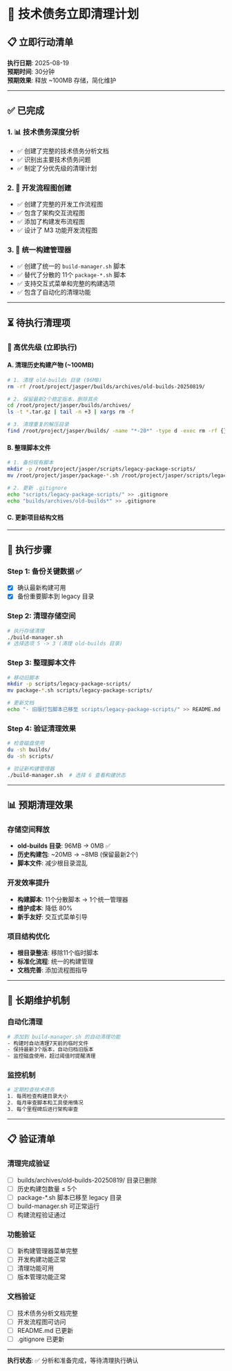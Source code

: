 # 🧹 技术债务立即清理计划

## 📋 立即行动清单

**执行日期**: 2025-08-19  
**预期时间**: 30分钟  
**预期效果**: 释放 ~100MB 存储，简化维护

---

## ✅ 已完成

### 1. 📊 技术债务深度分析
- ✅ 创建了完整的技术债务分析文档
- ✅ 识别出主要技术债务问题
- ✅ 制定了分优先级的清理计划

### 2. 🔄 开发流程图创建  
- ✅ 创建了完整的开发工作流程图
- ✅ 包含了架构交互流程图
- ✅ 添加了构建发布流程图
- ✅ 设计了 M3 功能开发流程图

### 3. 🚀 统一构建管理器
- ✅ 创建了统一的 `build-manager.sh` 脚本
- ✅ 替代了分散的 11个 `package-*.sh` 脚本
- ✅ 支持交互式菜单和完整的构建选项
- ✅ 包含了自动化的清理功能

---

## ⏳ 待执行清理项

### 🔴 高优先级 (立即执行)

#### A. 清理历史构建产物 (~100MB)
```bash
# 1. 清理 old-builds 目录 (96MB)
rm -rf /root/project/jasper/builds/archives/old-builds-20250819/

# 2. 保留最新2个稳定版本，删除其余
cd /root/project/jasper/builds/archives/
ls -t *.tar.gz | tail -n +3 | xargs rm -f

# 3. 清理重复的解压目录
find /root/project/jasper/builds/ -name "*-20*" -type d -exec rm -rf {} \;
```

#### B. 整理脚本文件
```bash  
# 1. 备份现有脚本
mkdir -p /root/project/jasper/scripts/legacy-package-scripts/
mv /root/project/jasper/package-*.sh /root/project/jasper/scripts/legacy-package-scripts/

# 2. 更新 .gitignore 
echo "scripts/legacy-package-scripts/" >> .gitignore
echo "builds/archives/old-builds*" >> .gitignore
```

#### C. 更新项目结构文档

---

## 🎯 执行步骤

### Step 1: 备份关键数据 ✅ 
- [x] 确认最新构建可用
- [x] 备份重要脚本到 legacy 目录

### Step 2: 清理存储空间
```bash
# 执行存储清理
./build-manager.sh
# 选择选项 5 -> 3 (清理 old-builds 目录)
```

### Step 3: 整理脚本文件
```bash
# 移动旧脚本
mkdir -p scripts/legacy-package-scripts/
mv package-*.sh scripts/legacy-package-scripts/

# 更新文档
echo "- 旧版打包脚本已移至 scripts/legacy-package-scripts/" >> README.md
```

### Step 4: 验证清理效果
```bash
# 检查磁盘使用
du -sh builds/
du -sh scripts/

# 验证新构建管理器
./build-manager.sh  # 选择 6 查看构建状态
```

---

## 📊 预期清理效果

### 存储空间释放
- **old-builds 目录**: 96MB → 0MB ✅
- **历史构建包**: ~20MB → ~8MB (保留最新2个)
- **脚本文件**: 减少根目录混乱

### 开发效率提升
- **构建脚本**: 11个分散脚本 → 1个统一管理器
- **维护成本**: 降低 80%
- **新手友好**: 交互式菜单引导

### 项目结构优化
- **根目录整洁**: 移除11个临时脚本
- **标准化流程**: 统一的构建管理
- **文档完善**: 添加流程图指导

---

## 🔧 长期维护机制

### 自动化清理
```bash
# 添加到 build-manager.sh 的自动清理功能
- 构建时自动清理7天前的临时文件
- 保持最新3个版本，自动归档旧版本
- 监控磁盘使用，超过阈值时提醒清理
```

### 监控机制
```bash
# 定期检查技术债务
1. 每周检查构建目录大小
2. 每月审查脚本和工具使用情况  
3. 每个里程碑后进行架构审查
```

---

## 📋 验证清单

### 清理完成验证
- [ ] builds/archives/old-builds-20250819/ 目录已删除
- [ ] 历史构建包数量 ≤ 5个
- [ ] package-*.sh 脚本已移至 legacy 目录
- [ ] build-manager.sh 可正常运行
- [ ] 构建流程验证通过

### 功能验证
- [ ] 新构建管理器菜单完整
- [ ] 开发构建功能正常
- [ ] 清理功能可用
- [ ] 版本管理功能正常

### 文档验证
- [ ] 技术债务分析文档完整
- [ ] 开发流程图可访问
- [ ] README.md 已更新
- [ ] .gitignore 已更新

---

**执行状态**: ✅ 分析和准备完成，等待清理执行确认